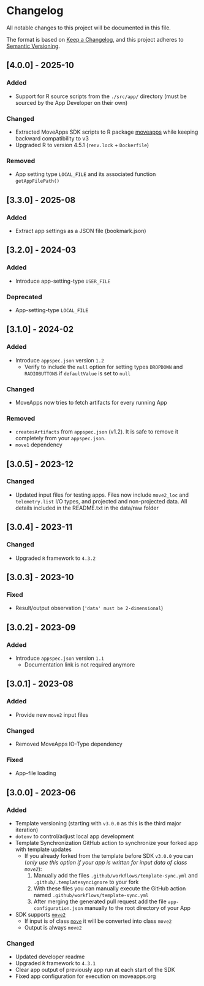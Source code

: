 # Changelog

All notable changes to this project will be documented in this file.

The format is based on [Keep a Changelog](https://keepachangelog.com/en/1.0.0/),
and this project adheres to [Semantic Versioning](https://semver.org/spec/v2.0.0.html).

## [4.0.0] - 2025-10

### Added
- Support for R source scripts from the `./src/app/` directory (must be sourced by the App Developer on their own)

### Changed
- Extracted MoveApps SDK scripts to R package [moveapps](https://github.com/movestore/moveapps-sdk-r-package) while keeping backward compatibility to v3
- Upgraded R to version 4.5.1 (`renv.lock` + `Dockerfile`)

### Removed
- App setting type `LOCAL_FILE` and its associated function `getAppFilePath()`

## [3.3.0] - 2025-08

### Added
- Extract app settings as a JSON file (bookmark.json)

## [3.2.0] - 2024-03

### Added
- Introduce app-setting-type `USER_FILE`

### Deprecated
- App-setting-type `LOCAL_FILE`

## [3.1.0] - 2024-02

### Added
- Introduce `appspec.json` version `1.2`
    - Verify to include the `null` option for setting types `DROPDOWN` and `RADIOBUTTONS` if `defaultValue` is set to `null`

### Changed
- MoveApps now tries to fetch artifacts for every running App

### Removed
- `createsArtifacts` from `appspec.json` (v1.2). It is safe to remove it completely from your `appspec.json`.
- `move1` dependency

## [3.0.5] - 2023-12

### Changed
- Updated input files for testing apps. Files now include `move2_loc` and `telemetry.list` I/O types, and projected and non-projected data. All details included in the README.txt in the data/raw folder

## [3.0.4] - 2023-11

### Changed
- Upgraded `R` framework to `4.3.2`

## [3.0.3] - 2023-10

### Fixed
- Result/output observation (`'data' must be 2-dimensional`)

## [3.0.2] - 2023-09

### Added
- Introduce `appspec.json` version `1.1`
    - Documentation link is not required anymore

## [3.0.1] - 2023-08

### Added
- Provide new `move2` input files

### Changed
- Removed MoveApps IO-Type dependency

### Fixed
- App-file loading

## [3.0.0] - 2023-06

### Added
- Template versioning (starting with `v3.0.0` as this is the third major iteration)
- `dotenv` to control/adjust local app development
- Template Synchronization GitHub action to synchronize your forked app with template updates
    - If you already forked from the template before SDK `v3.0.0` you can (*only use this option if your app is written for input data of class `move2`*):
        1. Manually add the files `.github/workflows/template-sync.yml` and `.github/.templatesyncignore` to your fork
        2. With these files you can manually execute the GitHub action named `.github/workflows/template-sync.yml`
        3. After merging the generated pull request add the file `app-configuration.json` manually to the root directory of your App
- SDK supports [`move2`](https://gitlab.com/bartk/move2/)
    - If input is of class [`move`](https://gitlab.com/bartk/move/) it will be converted into class `move2`
    - Output is always `move2`

### Changed
- Updated developer readme
- Upgraded `R` framework to `4.3.1`
- Clear app output of previously app run at each start of the SDK
- Fixed app configuration for execution on moveapps.org
